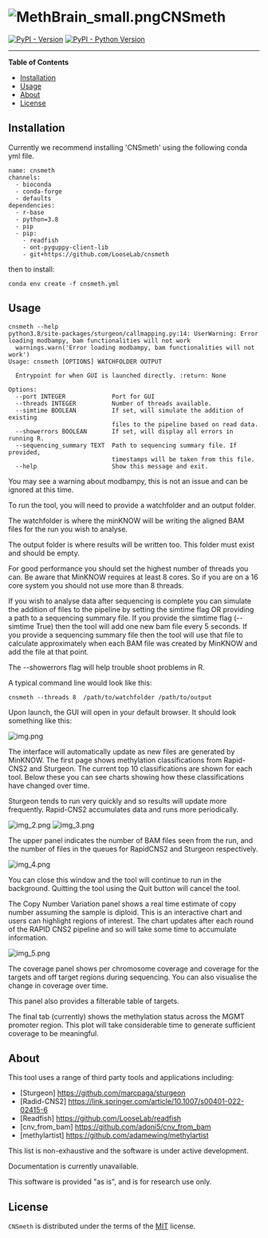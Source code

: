 # ![MethBrain_small.png](src%2Fmethnicegui%2Fimages%2FMethBrain_small.png)CNSmeth

[![PyPI - Version](https://img.shields.io/pypi/v/methnicegui.svg)](https://pypi.org/project/methnicegui)
[![PyPI - Python Version](https://img.shields.io/pypi/pyversions/methnicegui.svg)](https://pypi.org/project/methnicegui)

-----

**Table of Contents**

- [Installation](#installation)
- [Usage](#usage)
- [About](#about)
- [License](#license)


## Installation

Currently we recommend installing 'CNSmeth' using the following conda yml file.

```console
name: cnsmeth
channels:
  - bioconda
  - conda-forge
  - defaults
dependencies:
  - r-base
  - python=3.8
  - pip
  - pip:
    - readfish
    - ont-pyguppy-client-lib
    - git+https://github.com/LooseLab/cnsmeth

```
then to install:

```console
conda env create -f cnsmeth.yml
```

## Usage

```console
cnsmeth --help
python3.8/site-packages/sturgeon/callmapping.py:14: UserWarning: Error loading modbampy, bam functionalities will not work
  warnings.warn('Error loading modbampy, bam functionalities will not work')
Usage: cnsmeth [OPTIONS] WATCHFOLDER OUTPUT

  Entrypoint for when GUI is launched directly. :return: None

Options:
  --port INTEGER             Port for GUI
  --threads INTEGER          Number of threads available.
  --simtime BOOLEAN          If set, will simulate the addition of existing
                             files to the pipeline based on read data.
  --showerrors BOOLEAN       If set, will display all errors in running R.
  --sequencing_summary TEXT  Path to sequencing summary file. If provided,
                             timestamps will be taken from this file.
  --help                     Show this message and exit.
```

You may see a warning about modbampy, this is not an issue and can be ignored at this time.

To run the tool, you will need to provide a watchfolder and an output folder. 

The watchfolder is where the minKNOW will be writing the aligned BAM files for the run you wish to analyse.

The output folder is where results will be written too. This folder must exist and should be empty.

For good performance you should set the highest number of threads you can. Be aware that MinKNOW requires at least 8 cores. So if you are on a 16 core system you should not use more than 8 threads.

If you wish to analyse data after sequencing is complete you can simulate the addition of files to the pipeline by setting the simtime flag OR providing a path to a sequencing summary file. If you provide the simtime flag (--simtime True) then the tool will add one new bam file every 5 seconds. If you provide a sequencing summary file then the tool will use that file to calculate approximately when each BAM file was created by MinKNOW and add the file at that point.

The --showerrors flag will help trouble shoot problems in R.

A typical command line would look like this:

```console
cnsmeth --threads 8  /path/to/watchfolder /path/to/output
```

Upon launch, the GUI will open in your default browser. It should look something like this:

![img.png](images/img.png)

The interface will automatically update as new files are generated by MinKNOW. The first page shows methylation classifications from Rapid-CNS2 and Sturgeon. The current top 10 classifications are shown for each tool. Below these you can see charts showing how these classifications have changed over time.

Sturgeon tends to run very quickly and so results will update more frequently. Rapid-CNS2 accumulates data and runs more periodically.

![img_2.png](images/img_2.png)
![img_3.png](images/img_3.png)

The upper panel indicates the number of BAM files seen from the run, and the number of files in the queues for RapidCNS2 and Sturgeon respectively.

![img_4.png](images/img_4.png)

You can close this window and the tool will continue to run in the background. Quitting the tool using the Quit button will cancel the tool. 

The Copy Number Variation panel shows a real time estimate of copy number assuming the sample is diploid. This is an interactive chart and users can highlight regions of interest. The chart updates after each round of the RAPID CNS2 pipeline and so will take some time to accumulate information.

![img_5.png](images/img_5.png)

The coverage panel shows per chromosome coverage and coverage for the targets and off target regions during sequencing. You can also visualise the change in coverage over time.

This panel also provides a filterable table of targets.

The final tab (currently) shows the methylation status across the MGMT promoter region. This plot will take considerable time to generate sufficient coverage to be meaningful.





## About

This tool uses a range of third party tools and applications including:

- [Sturgeon] https://github.com/marcpaga/sturgeon
- [Radid-CNS2] https://link.springer.com/article/10.1007/s00401-022-02415-6
- [Readfish] https://github.com/LooseLab/readfish
- [cnv_from_bam] https://github.com/adoni5/cnv_from_bam
- [methylartist] https://github.com/adamewing/methylartist

This list is non-exhaustive and the software is under active development.

Documentation is currently unavailable.

This software is provided "as is", and is for research use only.


## License

`CNSmeth` is distributed under the terms of the [MIT](https://spdx.org/licenses/MIT.html) license.
